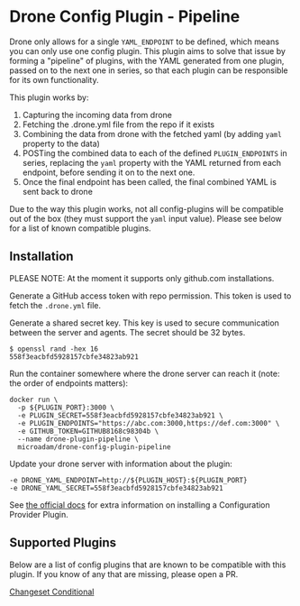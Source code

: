 # Drone Config Plugin - Pipeline

Drone only allows for a single `YAML_ENDPOINT` to be defined, which means you can only use one config plugin. This plugin aims to solve that issue by forming a "pipeline" of plugins, with the YAML generated from one plugin, passed on to the next one in series, so that each plugin can be responsible for its own functionality.

This plugin works by:

1. Capturing the incoming data from drone
2. Fetching the .drone.yml file from the repo if it exists
3. Combining the data from drone with the fetched yaml (by adding `yaml` property to the data)
4. POSTing the combined data to each of the defined `PLUGIN_ENDPOINTS` in series, replacing the `yaml` property with the YAML returned from each endpoint, before sending it on to the next one.
5. Once the final endpoint has been called, the final combined YAML is sent back to drone

Due to the way this plugin works, not all config-plugins will be compatible out of the box (they must support the `yaml` input value). Please see below for a list of known compatible plugins.

## Installation

PLEASE NOTE: At the moment it supports only github.com installations.

Generate a GitHub access token with repo permission. This token is used to fetch the `.drone.yml` file.

Generate a shared secret key. This key is used to secure communication between the server and agents. The secret should be 32 bytes.
```
$ openssl rand -hex 16
558f3eacbfd5928157cbfe34823ab921
```

Run the container somewhere where the drone server can reach it (note: the order of endpoints matters):

```
docker run \
  -p ${PLUGIN_PORT}:3000 \
  -e PLUGIN_SECRET=558f3eacbfd5928157cbfe34823ab921 \
  -e PLUGIN_ENDPOINTS="https://abc.com:3000,https://def.com:3000" \
  -e GITHUB_TOKEN=GITHUB8168c98304b \
  --name drone-plugin-pipeline \
  microadam/drone-config-plugin-pipeline
```

Update your drone server with information about the plugin:

```
-e DRONE_YAML_ENDPOINT=http://${PLUGIN_HOST}:${PLUGIN_PORT}
-e DRONE_YAML_SECRET=558f3eacbfd5928157cbfe34823ab921
```

See [the official docs](https://docs.drone.io/extend/config) for extra information on installing a Configuration Provider Plugin.

## Supported Plugins

Below are a list of config plugins that are known to be compatible with this plugin. If you know of any that are missing, please open a PR.

[Changeset Conditional](https://github.com/microadam/drone-config-changeset-conditional)
